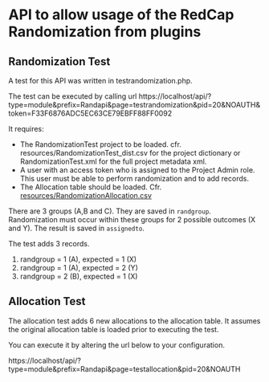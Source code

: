 # API to allow usage of the RedCap Randomization from plugins

## Randomization Test

A test for this API was written in testrandomization.php.

The test can be executed by calling url https://localhost/api/?type=module&prefix=Randapi&page=testrandomization&pid=20&NOAUTH&token=F33F6876ADC5EC63CE79EBFF88FF0092

It requires:

* The RandomizationTest project to be loaded. cfr. resources/RandomizationTest_dist.csv for the project dictionary or RandomizationTest.xml for the full project metadata xml. 
* A user with an access token who is assigned to the Project Admin role. This user must be able to perform randomization and to add records.
* The Allocation table should be loaded. Cfr. [resources/RandomizationAllocation.csv](https://github.com/redcapuzgent/randapi/blob/master/resources/RandomizationAllocation.csv)

There are 3 groups (A,B and C). They are saved in `randgroup`.
Randomization must occur within these groups for 2 possible outcomes (X and Y). The result is saved in `assignedto`.

The test adds 3 records.

1. randgroup = 1 (A), expected = 1 (X)
2. randgroup = 1 (A), expected = 2 (Y)
3. randgroup = 2 (B), expected = 1 (X)

## Allocation Test

The allocation test adds 6 new allocations to the allocation table. It assumes the original allocation table is loaded prior to executing the test.

You can execute it by altering the url below to your configuration.

https://localhost/api/?type=module&prefix=Randapi&page=testallocation&pid=20&NOAUTH
